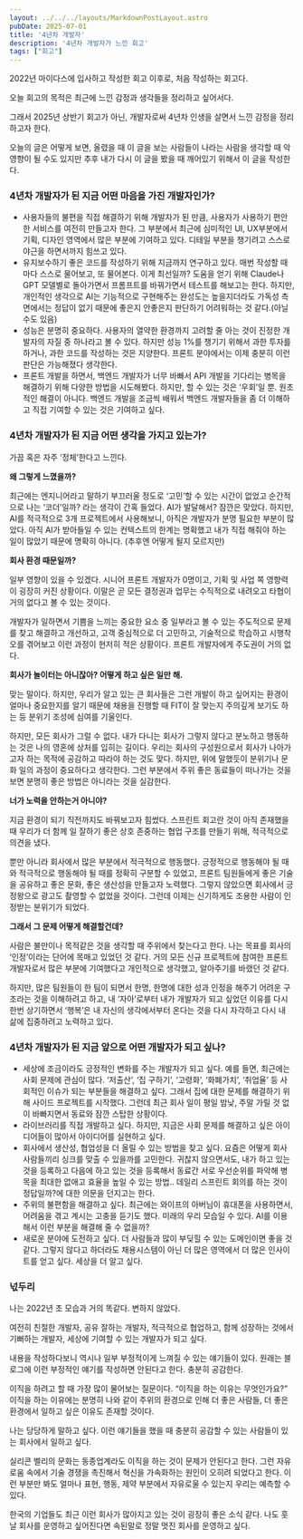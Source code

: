 ```yaml
---
layout: ../../../layouts/MarkdownPostLayout.astro
pubDate: 2025-07-01
title: '4년차 개발자'
description: '4년차 개발자가 느낀 회고'
tags: ["회고"]
---
```


2022년 마이다스에 입사하고 작성한 회고 이후로, 처음 작성하는 회고다.

오늘 회고의 목적은 최근에 느낀 감정과 생각들을 정리하고 싶어서다.

그래서 2025년 상반기 회고가 아닌, 개발자로써 4년차 인생을 살면서 느낀 감정을 정리하고자 한다.

오늘의 글은 어떻게 보면, 올렸을 때 이 글을 보는 사람들이 나라는 사람을 생각할 때 악영향이 될 수도 있지만 추후 내가 다시 이 글을 봤을 때 깨어있기 위해서 이 글을 작성한다.

### 4년차 개발자가 된 지금 어떤 마음을 가진 개발자인가?

- 사용자들의 불편을 직접 해결하기 위해 개발자가 된 만큼, 사용자가 사용하기 편안한 서비스를 여전히 만들고자 한다. 그 부분에서 최근에 심미적인 UI, UX부분에서 기획, 디자인 영역에서 많은 부분에 기여하고 있다. 디테일 부분을 챙기려고 스스로 야근을 하면서까지 힘쓰고 있다.
- 유지보수하기 좋은 코드를 작성하기 위해 지금까지 연구하고 있다. 매번 작성할 때마다 스스로 물어보고, 또 물어본다. 이게 최선일까? 도움을 얻기 위해 Claude나 GPT 모델별로 돌아가면서 프롬프트를 바꿔가면서 테스트를 해보고는 한다. 하지만, 개인적인 생각으로 AI는 기능적으로 구현해주는 완성도는 높을지더라도 가독성 측면에서는 정답이 없기 때문에 좋은지 안좋은지 판단하기 어려워하는 것 같다.(아닐수도 있음)
- 성능은 분명히 중요하다. 사용자의 열약한 환경까지 고려할 줄 아는 것이 진정한 개발자의 자질 중 하나라고 볼 수 있다. 하지만 성능 1%를 챙기기 위해서 과한 투자를 하거나, 과한 코드를 작성하는 것은 지양한다. 프론트 분야에서는 이제 충분히 이런 판단은 가능해졌다 생각한다.
- 프론트 개발을 하면서, 백엔드 개발자가 너무 바빠서 API 개발을 기다리는 병목을 해결하기 위해 다양한 방법을 시도해봤다. 하지만, 할 수 있는 것은 ‘우회’일 뿐. 원초적인 해결이 아니다. 백엔드 개발을 조금씩 배워서 백엔드 개발자들을 좀 더 이해하고 직접 기여할 수 있는 것은 기여하고 싶다.

### 4년차 개발자가 된 지금 어떤 생각을 가지고 있는가?

가끔 혹은 자주 ‘정체’한다고 느낀다.

**왜 그렇게 느꼈을까?**

최근에는 엔지니어라고 말하기 부끄러울 정도로 ‘고민’할 수 있는 시간이 없었고 순간적으로 나는 ‘코더’일까? 라는 생각이 간혹 들었다. AI가 발달해서? 잠깐은 맞았다. 하지만, AI를 적극적으로 3개 프로젝트에서 사용해보니, 아직은 개발자가 분명 필요한 부분이 많았다. 아직 AI가 받아들일 수 있는 컨텍스트의 한계는 명확했고 내가 직접 해줘야 하는 일이 많았기 때문에 명확히 아니다. (추후엔 어떻게 될지 모르지만)

**회사 환경 때문일까?**

일부 영향이 있을 수 있겠다. 시니어 프론트 개발자가 0명이고, 기획 및 사업 쪽 영향력이 굉장히 커진 상황이다. 이말은 곧 모든 결정권과 업무는 수직적으로 내려오고 타협이 거의 없다고 볼 수 있는 것이다.

개발자가 일하면서 기쁨을 느끼는 중요한 요소 중 일부라고 볼 수 있는 주도적으로 문제를 찾고 해결하고 개선하고, 고객 중심적으로 더 고민하고, 기술적으로 학습하고 시행착오를 겪어보고 이런 과정이 현저히 적은 상황이다. 프론트 개발자에게 주도권이 거의 없다.

**회사가 놀이터는 아니잖아? 어떻게 하고 싶은 일만 해.**

맞는 말이다. 하지만, 우리가 알고 있는 큰 회사들은 그런 개발이 하고 싶어지는 환경이 얼마나 중요한지를 알기 때문에 채용을 진행할 때 FIT이 잘 맞는지 주의깊게 보기도 하는 등 분위기 조성에 심여를 기울인다.

하지만, 모든 회사가 그럴 수 없다. 내가 다니는 회사가 그렇지 않다고 분노하고 행동하는 것은 나의 영혼에 상처를 입히는 길이다. 우리는 회사의 구성원으로서 회사가 나아가고자 하는 목적에 공감하고 따라야 하는 것도 맞다. 하지만, 위에 말했듯이 분위기나 문화 일의 과정이 중요하다고 생각한다. 그런 부분에서 주위 좋은 동료들이 떠나가는 것을 보면 분명히 좋은 방법은 아니라는 것을 실감한다.

**너가 노력을 안하는거 아니야?**

지금 환경이 되기 직전까지도 바꿔보고자 힘썼다. 스프린트 회고란 것이 아직 존재했을 때 우리가 더 함께 일 잘하기 좋은 상호 존중하는 협업 구조를 만들기 위해, 적극적으로 의견을 냈다.

뿐만 아니라 회사에서 많은 부분에서 적극적으로 행동했다. 긍정적으로 행동해야 될 때와 적극적으로 행동해야 될 때를 정확히 구분할 수 있었고, 프론트 팀원들에게 좋은 기술을 공유하고 좋은 문화, 좋은 생산성을 만들고자 노력했다. 그렇지 않았으면 회사에서 긍정왕으로 광고도 촬영할 수 없었을 것이다. 그런데 이제는 신기하게도 조용한 사람이 인정받는 분위기가 되었다.

**그래서 그 문제 어떻게 해결할건데?**

사람은 불만이나 목적같은 것을 생각할 때 주위에서 찾는다고 한다. 나는 목표를 회사의 ‘인정’이라는 단어에 목매고 있었던 것 같다. 거의 모든 신규 프로젝트에 참여한 프론트 개발자로서 많은 부분에 기여했다고 개인적으로 생각했고, 알아주기를 바랬던 것 같다.

하지만, 많은 팀원들이 한 팀이 되면서 한명, 한명에 대한 성과 인정을 해주기 어려운 구조라는 것을 이해하려고 하고, 내 ‘자아’로부터 내가 개발자가 되고 싶었던 이유를 다시 한번 상기하면서 ‘행복’은 내 자신의 생각에서부터 온다는 것을 다시 자각하고 다시 내 삶에 집중하려고 노력하고 있다.

### 4년차 개발자가 된 지금 앞으로 어떤 개발자가 되고 싶나?

- 세상에 조금이라도 긍정적인 변화를 주는 개발자가 되고 싶다. 예를 들면, 최근에는 사회 문제에 관심이 많다. ‘저출산’, ‘집 구하기’, ‘고령화’, ‘화폐가치’, ‘취업율’ 등 사회적인 이슈가 되는 부분들을 해결하고 싶다. 그래서 집에 대한 문제를 해결하기 위해 사이드 프로젝트를 시작했다. 그런데 최근 회사 일이 평일 밤낮, 주말 가릴 것 없이 바빠지면서 동료와 잠깐 스탑한 상황이다.
- 라이브러리를 직접 개발하고 싶다. 하지만, 지금은 사회 문제를 해결하고 싶은 아이디어들이 많아서 아이디어를 실현하고 싶다.
- 회사에서 생산성, 협업성을 더 올릴 수 있는 방법을 찾고 싶다. 요즘은 어떻게 회사사람들끼리 싱크를 맞출 수 있을까를 고민한다. 귀찮지 않으면서도, 내가 하고 있는 것을 등록하고 다음에 하고 있는 것을 등록해서 동료간 서로 우선순위를 파악해 병목을 최대한 없애고 효율을 높일 수 있는 방법.. 데일리 스프린트 회의를 하는 것이 정답일까?에 대한 의문을 던지고는 한다.
- 주위의 불편함을 해결하고 싶다. 최근에는 와이프의 아버님이 휴대폰을 사용하면서, 어려움을 겪고 계시는 고충을 듣기도 했다. 미래의 우리 모습일 수 있다. AI를 이용해서 이런 부분을 해결해 줄 수 없을까?
- 새로운 분야에 도전하고 싶다. 더 사람들과 많이 부딪힐 수 있는 도메인이면 좋을 것 같다. 그렇지 않다고 하더라도 채용시스템이 아닌 더 많은 영역에서 더 많은 인사이트를 얻고 싶다. 세상을 더 알고 싶다.

### 넋두리

나는 2022년 초 모습과 거의 똑같다. 변하지 않았다.

여전히 친절한 개발자, 공유 잘하는 개발자, 적극적으로 협업하고, 함께 성장하는 것에서 기뻐하는 개발자, 세상에 기여할 수 있는 개발자가 되고 싶다.

내용을 작성하다보니 역시나 일부 부정적이게 느껴질 수 있는 얘기들이 있다. 원래는 블로그에 이런 부정적인 얘기를 작성하면 안된다고 한다. 충분히 공감한다.

이직을 하려고 할 때 가장 많이 물어보는 질문이다. “이직을 하는 이유는 무엇인가요?” 이직을 하는 이유에는 분명히 나와 같이 주위의 환경으로 인해 더 좋은 사람들, 더 좋은 환경에서 일하고 싶은 이유도 존재할 것이다.

나는 당당하게 말하고 싶다. 이런 얘기들을 했을 때 충분히 공감할 수 있는 사람들이 있는 회사에서 일하고 싶다.

실리콘 벨리의 문화는 동종업계라도 이직을 하는 것이 문제가 안된다고 한다. 그런 자유로움 속에서 기술 경쟁을 촉진해서 혁신을 가속화하는 원인이 오히려 되었다고 한다. 이런 부분만 봐도 얼마나 표현, 행동, 제약 부분에서 자유로울 수 있는지 우리는 예측할 수 있다.

한국의 기업들도 최근 이런 회사가 많아지고 있는 것이 굉장히 좋은 소식 같다. 나도 훗날 회사를 운영하고 싶어진다면 속된말로 정말 멋진 회사를 운영하고 싶다.
